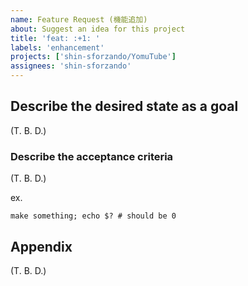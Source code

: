 ```yaml
---
name: Feature Request (機能追加)
about: Suggest an idea for this project
title: 'feat: :+1: '
labels: 'enhancement'
projects: ['shin-sforzando/YomuTube']
assignees: 'shin-sforzando'
---
```


## Describe the desired **state** as a goal

(T. B. D.)

### Describe the acceptance criteria

(T. B. D.)

ex.

```shell
make something; echo $? # should be 0
```

## Appendix

(T. B. D.)
